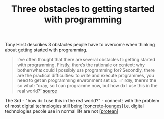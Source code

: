 ﻿---
backlinks:
- title: Nature of Digital Technology (nodt)
  url: /sense/nodt/nodt.html
title: Three obstacles to getting started with programming
---
Tony Hirst describes 3 obstacles people have to overcome when thinking about getting started with programming.
> I’ve often thought that there are several obstacles to getting started with programming. Firstly, there’s the rationale or context: why bother/what could I possibly use programming for? Secondly, there are the practical difficulties: to write and execute programmes, you need to get an programming environment set up. Thirdly, there’s the so what: “okay, so I can programme now, but how do I use this in the real world?” [source](https://blog.ouseful.info/2016/04/26/want-to-get-started-with-open-data-looking-for-an-introductory-programming-course/)

The 3rd - "how do I use this in the real world?" - connects with the problem of most digital technologies still being [[concrete-lounges]] i.e. digital technologies people use in normal life are not [[protean]]  


[//begin]: # "Autogenerated link references for markdown compatibility"
[concrete-lounges]: concrete-lounges "Concrete Lounges"
[protean]: ../concepts/protean "Protean"
[//end]: # "Autogenerated link references"